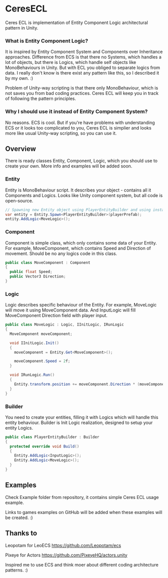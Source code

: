 # CeresECL
Ceres ECL is implementation of Entity Component Logic architectural pattern in Unity. 

### What is Entity Component Logic?
It is inspired by Entity Component System and Components over Inheritance approaches. 
Difference from ECS is that there no Systems, which handles a lot of objects, but there is Logics, which handle self objects like MonoBehaviours in Unity. 
But with ECL you obliged to separate logics from data.
I really don't know is there exist any pattern like this, so I described it by my own. :)

Problem of Unity-way scripting is that there only MonoBehaviour, which is not saves you from bad coding practices. Ceres ECL will keep you in track of following the pattern principles.

### Why I should use it instead of Entity Component System?
No reasons. ECS is cool. But if you're have problems with understanding ECS or it looks too complicated to you,
Ceres ECL is simplier and looks more like usual Unity-way scripting, so you can use it.

## Overview
There is ready classes Entity, Component, Logic, which you should use to create your own. More info and examples will be added soon.

### Entity
Entity is MonoBehaviour script. It describes your object - contains all it Components and Logics. Looks like Unity component system, but all code is open-source.

```csharp
// Spawning new Entity object using PlayerEntityBuilder and using instance of playerPrefab as Entity GameObject and filling it with new logic (for example, it should be done in builder).
var entity = Entity.Spawn<PlayerEntityBuilder>(playerPrefab);
entity.AddLogic<MoveLogic>();
```

### Component
Component is simple class, which only contains some data of your Entity. For example, MoveComponent, which contains Speed and Direction of movement. 
Should be no any logics code in this class.

```csharp
public class MoveComponent : Component
{
  public float Speed;
  public Vector3 Direction;
}
```

### Logic
Logic describes specific behaviour of the Entity. For example, MoveLogic will move it using MoveComponent data. 
And InputLogic will fill MoveComponent Direction field with player input.

```csharp
public class MoveLogic : Logic, IInitLogic, IRunLogic
{
  MoveComponent moveComponent;

  void IInitLogic.Init()
  {
    moveComponent = Entity.Get<MoveComponent>();

    moveComponent.Speed = 2f;
  }

  void IRunLogic.Run()
  {
    Entity.transform.position += moveComponent.Direction * (moveComponent.Speed * Time.deltaTime);
  }
}
```

### Builder
You need to create your entities, filling it with Logics which will handle this entity behaviour. Builder is Init Logic realization, designed to setup your entity Logics.
```csharp
public class PlayerEntityBuilder : Builder
{
  protected override void Build()
  {
    Entity.AddLogic<InputLogic>();
    Entity.AddLogic<MoveLogic>();
  }
}
```

## Examples
Check Example folder from repository, it contains simple Ceres ECL usage example. 

Links to games examples on GitHub will be added when these examples will be created. :)

## Thanks to
Leopotam for LeoECS https://github.com/Leopotam/ecs

Pixeye for Actors https://github.com/PixeyeHQ/actors.unity

Inspired me to use ECS and think moer about different coding architecture patterns. :)
